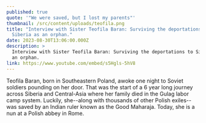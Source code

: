 ```yaml
---
published: true
quote: '"We were saved, but I lost my parents"'
thumbnail: /src/content/uploads/teofila.png
title: "Interview with Sister Teofila Baran: Surviving the deportations to
  Siberia as an orphan."
date: 2023-08-30T13:06:00.000Z
description: >
  Interview with Sister Teofila Baran: Surviving the deportations to Siberia as
  an orphan.
link: https://www.youtube.com/embed/s5Hgls-5hV8
---
```

Teofila Baran, born in Southeastern Poland, awoke one night to Soviet soldiers pounding on her door. That was the start of a 6 year long journey across Siberia and Central-Asia where her family died in the Gulag labor camp system. Luckily, she--along with thousands of other Polish exiles--was saved by an Indian ruler known as the Good Maharaja. Today, she is a nun at a Polish abbey in Rome.
